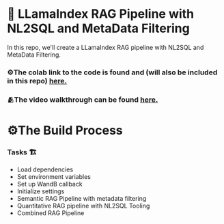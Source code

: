 # 🤖 LLamaIndex RAG Pipeline with NL2SQL and MetaData Filtering 

In this repo, we'll create a LLamaIndex RAG pipeline with NL2SQL and MetaData Filtering.

### ⚙️The colab link to the code is found and (will also be included in this repo) [here.](https://colab.research.google.com/drive/1-o2fTWbFcTgShFl-aSt099-IffBGlCtM?usp=sharing)

### 🫂The video walkthrough can be found [here.](https://www.loom.com/share/032ecf0a45074044a72617d74b4f2950?sid=17292ff7-a208-49ff-a8d8-581f1276ac77)

# ⚙️The Build Process

### Tasks 🏗️
* Load dependencies
* Set environment variables
* Set up WandB callback
* Initialize settings
* Semantic RAG Pipeline with metadata filtering
* Quantitative RAG pipeline with NL2SQL Tooling
* Combined RAG Pipeline
